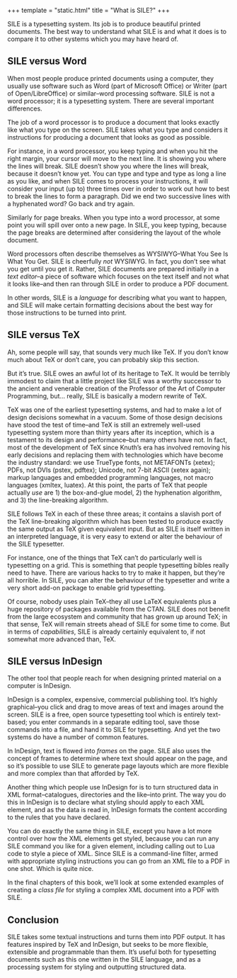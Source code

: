 +++
template = "static.html"
title = "What is SILE?"
+++

SILE is a typesetting system.
Its job is to produce beautiful printed documents.
The best way to understand what SILE is and what it does is to compare it to other systems which you may have heard of.

## SILE versus Word

When most people produce printed documents using a computer, they usually use software such as Word (part of Microsoft Office) or Writer (part of Open/LibreOffice) or similar–word processing software.
SILE is not a word processor; it is a typesetting system.
There are several important differences.

The job of a word processor is to produce a document that looks exactly like what you type on the screen.
SILE takes what you type and considers it instructions for producing a document that looks as good as possible.

For instance, in a word processor, you keep typing and when you hit the right margin, your cursor will move to the next line.
It is showing you where the lines will break. SILE doesn’t show you where the lines will break, because it doesn’t know yet.
You can type and type and type as long a line as you like, and when SILE comes to process your instructions, it will consider your input (up to) three times over in order to work out how to best to break the lines to form a paragraph.
Did we end two successive lines with a hyphenated word? Go back and try again.

Similarly for page breaks.
When you type into a word processor, at some point you will spill over onto a new page.
In SILE, you keep typing, because the page breaks are determined after considering the layout of the whole document.

Word processors often describe themselves as WYSIWYG–What You See Is What You Get.
SILE is cheerfully *not* WYSIWYG.
In fact, you don’t see what you get until you get it.
Rather, SILE documents are prepared initially in a *text editor*–a piece of software which focuses on the text itself and not what it looks like–and then ran through SILE in order to produce a PDF document.

In other words, SILE is a *language* for describing what you want to happen, and SILE will make certain formatting decisions about the best way for those instructions to be turned into print.

## SILE versus TeX

Ah, some people will say, that sounds very much like TeX.
If you don’t know much about TeX or don’t care, you can probably skip this section.

But it’s true.
SILE owes an awful lot of its heritage to TeX.
It would be terribly immodest to claim that a little project like SILE was a worthy successor to the ancient and venerable creation of the Professor of the Art of Computer Programming, but… really, SILE is basically a modern rewrite of TeX.

TeX was one of the earliest typesetting systems, and had to make a lot of design decisions somewhat in a vacuum.
Some of those design decisions have stood the test of time–and TeX is still an extremely well-used typesetting system more than thirty years after its inception, which is a testament to its design and performance–but many others have not.
In fact, most of the development of TeX since Knuth’s era has involved removing his early decisions and replacing them with technologies which have become the industry standard:
we use TrueType fonts, not METAFONTs (xetex);
PDFs, not DVIs (pstex, pdftex);
Unicode, not 7-bit ASCII (xetex again);
markup languages and embedded programming languages, not macro languages (xmltex, luatex).
At this point, the parts of TeX that people actually _use_ are 1) the box-and-glue model, 2) the hyphenation algorithm, and 3) the line-breaking algorithm.

SILE follows TeX in each of these three areas; it contains a slavish port of the TeX line-breaking algorithm which has been tested to produce exactly the same output as TeX given equivalent input.
But as SILE is itself written in an interpreted language, it is very easy to extend or alter the behaviour of the SILE typesetter.

For instance, one of the things that TeX can’t do particularly well is typesetting on a grid.
This is something that people typesetting bibles really need to have.
There are various hacks to try to make it happen, but they’re all horrible.
In SILE, you can alter the behaviour of the typesetter and write a very short add-on package to enable grid typesetting.

Of course, nobody uses plain TeX–they all use LaTeX equivalents plus a huge repository of packages available from the CTAN.
SILE does not benefit from the large ecosystem and community that has grown up around TeX; in that sense, TeX will remain streets ahead of SILE for some time to come.
But in terms of *capabilities*, SILE is already certainly equivalent to, if not somewhat more advanced than, TeX.

## SILE versus InDesign

The other tool that people reach for when designing printed material on a computer is InDesign.

InDesign is a complex, expensive, commercial publishing tool.
It’s highly graphical–you click and drag to move areas of text and images around the screen.
SILE is a free, open source typesetting tool which is entirely text-based; you enter commands in a separate editing tool, save those commands into a file, and hand it to SILE for typesetting.
And yet the two systems do have a number of common features.

In InDesign, text is flowed into *frames* on the page.
SILE also uses the concept of frames to determine where text should appear on the page, and so it’s possible to use SILE to generate page layouts which are more flexible and more complex than that afforded by TeX.

Another thing which people use InDesign for is to turn structured data in XML format–catalogues, directories and the like–into print.
The way you do this in InDesign is to declare what styling should apply to each XML element, and as the data is read in, InDesign formats the content according to the rules that you have declared.

You can do exactly the same thing in SILE, except you have a lot more control over how the XML elements get styled, because you can run any SILE command you like for a given element, including calling out to Lua code to style a piece of XML.
Since SILE is a command-line filter, armed with appropriate styling instructions you can go from an XML file to a PDF in one shot.
Which is quite nice.

In the final chapters of this book, we’ll look at some extended examples of creating a *class file* for styling a complex XML document into a PDF with SILE.

## Conclusion

SILE takes some textual instructions and turns them into PDF output.
It has features inspired by TeX and InDesign, but seeks to be more flexible, extensible and programmable than them.
It’s useful both for typesetting documents such as this one written in the SILE language, and as a processing system for styling and outputting structured data.
